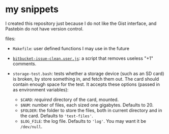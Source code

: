 # my snippets

I created this repository just because I do not like the Gist interface, and
Pastebin do not have version control.

files:

* `Makefile`: user defined functions I may use in the future

* [`bitbucket-issue-clean.user.js`](bitbucket-issue-clean.user.js?raw=true): a
  script that removes useless "+1" comments.

* `storage-test.bash`: tests whether a storage device (such as an SD card) is
  broken, by store something in, and fetch them out. The card should contain
  enough space for the test. It accepts these options (passed in as environment
  variables):
    * `$CARD`: _required_ directory of the card, mounted.
    * `$NUM`: number of files, each sized one gigabytes. Defaults to 20.
    * `$FOLDER`: the folder to store the files, both in current directory and in
      the card. Defaults to `'test-files'`.
    * `$LOG_FILE`: the log file. Defaults to `'log'`. You may want it be
      `/dev/null`.

